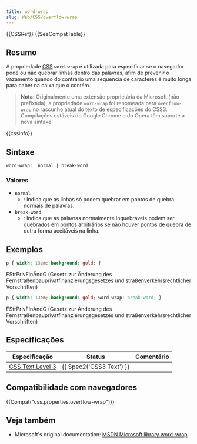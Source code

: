 ```yaml
---
title: word-wrap
slug: Web/CSS/overflow-wrap
---
```


{{CSSRef}} {{SeeCompatTable}}

## Resumo

A propriedade [CSS](/pt-BR/CSS) `word-wrap` é utilizada para especificar se o navegador pode ou não quebrar linhas dentro das palavras, afim de prevenir o vazamento quando do contrário uma sequencia de caracteres é muito longa para caber na caixa que o contém.

> **Nota:** Originalmente uma extensão proprietária da Microsoft (não prefixada), a propriedade `word-wrap` foi renomeada para `overflow-wrap` no rascunho atual do texto de especificações do CSS3. Compilações estáveis do Google Chrome e do Opera têm suporte a nova sintaxe.

{{cssinfo}}

## Sintaxe

```
word-wrap:  normal | break-word
```

### Valores

- `normal`
  - : Indica que as linhas só podem quebrar em pontos de quebra normais de palavras.
- `break-word`
  - : Indica que as palavras normalmente inquebráveis podem ser quebrados em pontos arbitrários se não houver pontos de quebra de outra forma aceitáveis na linha.

## Exemplos

```css
p { width: 13em; background: gold; }
```

FStrPrivFinÄndG (Gesetz zur Änderung des Fernstraßenbauprivatfinanzierungsgesetzes und straßenverkehrsrechtlicher Vorschriften)

```css
p { width: 13em; background: gold; word-wrap: break-word; }
```

FStrPrivFinÄndG (Gesetz zur Änderung des Fernstraßenbauprivatfinanzierungsgesetzes und straßenverkehrsrechtlicher Vorschriften)

## Especificações

| Especificação                                                        | Status                           | Comentário |
| -------------------------------------------------------------------- | -------------------------------- | ---------- |
| [CSS Text Level 3](http://dev.w3.org/csswg/css3-text/#overflow-wrap) | {{ Spec2('CSS3 Text') }} |            |

## Compatibilidade com navegadores

{{Compat("css.properties.overflow-wrap")}}

## Veja também

- Microsoft's original documentation: [MSDN Microsoft library word-wrap](<http://msdn.microsoft.com/en-us/library/ms531186(VS.85,loband).aspx>)
